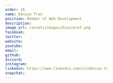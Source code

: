 ```yaml
---
order: 16
name: Denise Tran
position: Member of Web Development
description: 
image_url: /assets/images/bios/prof.png
facebook: 
twitter: 
website: 
youtube: 
email: 
github: 
discord: 
instagram: 
linkedin: https://www.linkedin.com/in/denise-t/
snapchat: 
---
```

